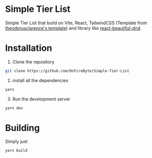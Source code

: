 # Simple Tier List

Simple Tier List that build on Vite, React, TailwindCSS (Template from [theodorusclarence's template](https://github.com/theodorusclarence/vite-react-tailwind-starter)) and library like [react-beautiful-dnd](https://github.com/atlassian/react-beautiful-dnd).

# Installation

1. Clone the repository

```bash
git clone https://github.com/OnFireByte/Simple-Tier-List
```

2. install all the dependencies

```bash
yarn
```

3. Run the development server

```bash
yarn dev
```

# Building

Simply just

```bash
yarn build
```
